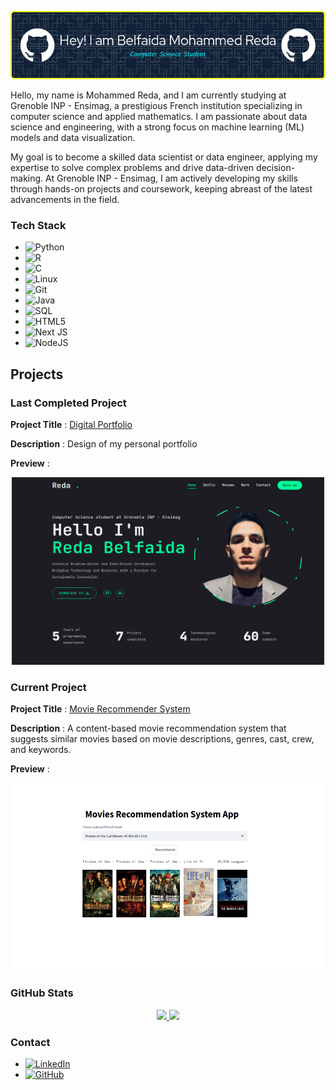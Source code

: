 ![Header](./github-header-image.png)

Hello, my name is Mohammed Reda, and I am currently studying at Grenoble INP - Ensimag, a prestigious French institution specializing in computer science and applied mathematics. I am passionate about data science and engineering, with a strong focus on machine learning (ML) models and data visualization.

My goal is to become a skilled data scientist or data engineer, applying my expertise to solve complex problems and drive data-driven decision-making. At Grenoble INP - Ensimag, I am actively developing my skills through hands-on projects and coursework, keeping abreast of the latest advancements in the field.

### Tech Stack

- ![Python](https://img.shields.io/badge/-Python-3776AB?logo=python&logoColor=white) 
- ![R](https://img.shields.io/badge/r-%23276DC3.svg?style=for-the-badge&logo=r&logoColor=white)
- ![C](https://img.shields.io/badge/-C-A8B9CC?logo=c&logoColor=white)
- ![Linux](https://img.shields.io/badge/-Linux-FCC624?logo=linux&logoColor=white)
- ![Git](https://img.shields.io/badge/-Git-F05032?logo=git&logoColor=white)
- ![Java](https://img.shields.io/badge/-Java-007396?logo=java&logoColor=white)
- ![SQL](https://img.shields.io/badge/-SQL-4479A1?logo=sqlite&logoColor=white)
- ![HTML5](https://img.shields.io/badge/html5-%23E34F26.svg?style=for-the-badge&logo=html5&logoColor=white)
- ![Next JS](https://img.shields.io/badge/Next-black?style=for-the-badge&logo=next.js&logoColor=white)
- ![NodeJS](https://img.shields.io/badge/node.js-6DA55F?style=for-the-badge&logo=node.js&logoColor=white)


## Projects

### Last Completed Project

**Project Title** : [Digital Portfolio](https://github.com/BelfaidaMedReda/MyPortofilo) 

**Description** : Design of my personal portfolio

**Preview** :

<div align="center">
  <img src="./preview_f.png" alt="preview" width="500" height="300">
</div>


### Current Project

**Project Title** : [Movie Recommender System](https://github.com/BelfaidaMedReda/Movie-Recommender)  

**Description** : A content-based movie recommendation system that suggests similar movies based on movie descriptions, genres, cast, crew, and keywords.

**Preview** :  
<div align="center">
  <img src="./MR-preview.png" alt="MR-preview" width="500" height="300">
</div>


### GitHub Stats

<div align="center">
  <a href="https://github.com/anuraghazra/github-readme-stats">
    <img height="200" src="https://github-readme-stats.vercel.app/api?username=BelfaidaMedReda&show_icons=true&theme=radical" />
  </a>
  <a href="https://github.com/anuraghazra/convoychat">
    <img height="200" src="https://github-readme-stats.vercel.app/api/top-langs?username=BelfaidaMedReda&layout=compact&langs_count=8&card_width=320" />
  </a>
</div>

### Contact

- [![LinkedIn](https://img.shields.io/badge/-LinkedIn-0A66C2?logo=linkedin&logoColor=white)](https://www.linkedin.com/in/mohammed-reda-belfaida)
- [![GitHub](https://img.shields.io/badge/-GitHub-181717?logo=github&logoColor=white)](https://github.com/BelfaidaMedReda)
